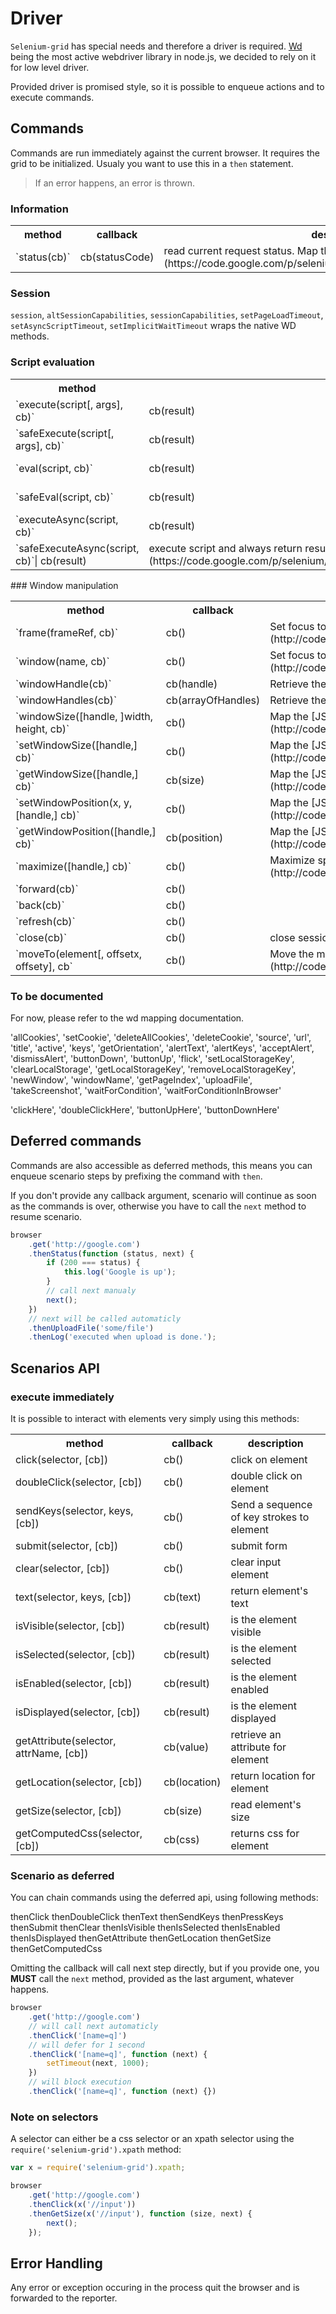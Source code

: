 Driver
======

`Selenium-grid` has special needs and therefore a driver is required.
[Wd](https://github.com/admc/wd) being the most active webdriver library in
node.js, we decided to rely on it for low level driver.

Provided driver is promised style, so it is possible to enqueue actions and to
execute commands.

Commands
--------

Commands are run immediately against the current browser. It requires the grid
to be initialized. Usualy you want to use this in a `then` statement.

> If an error happens, an error is thrown.

### Information

<table>
<tr><th> method </th><th> callback </th><th> description </th></tr>
<tr><td> `status(cb)` </td><td> cb(statusCode) </td><td> read current request status. Map the [JSONWireProtocol status](https://code.google.com/p/selenium/wiki/JsonWireProtocol#GET_/status) </td></tr>
</table>

### Session

`session`, `altSessionCapabilities`, `sessionCapabilities`,
`setPageLoadTimeout`, `setAsyncScriptTimeout`, `setImplicitWaitTimeout` wraps
the native WD methods.

### Script evaluation

<table>
<tr><th> method </th><th> callback </th><th> description </th></tr>
<tr><td> `execute(script[, args], cb)` </td><td> cb(result) </td><td> execute method and return results. Map the [JSONWireProtocol execute](https://code.google.com/p/selenium/wiki/JsonWireProtocol#/session/:sessionId/execute) </td></tr>
<tr><td> `safeExecute(script[, args], cb)` </td><td> cb(result) </td><td> execute method and always return results. Map the [JSONWireProtocol execute](https://code.google.com/p/selenium/wiki/JsonWireProtocol#/session/:sessionId/execute) </td></tr>
<tr><td> `eval(script, cb)` </td><td> cb(result) </td><td> execute script and return results. Map the [JSONWireProtocol execute](https://code.google.com/p/selenium/wiki/JsonWireProtocol#/session/:sessionId/execute) </td></tr>
<tr><td> `safeEval(script, cb)` </td><td> cb(result) </td><td> execute script and always return results. Map the [JSONWireProtocol execute](https://code.google.com/p/selenium/wiki/JsonWireProtocol#/session/:sessionId/execute) </td></tr>
<tr><td> `executeAsync(script, cb)` </td><td> cb(result) </td><td> execute script and return results. Map the [JSONWireProtocol execute](https://code.google.com/p/selenium/wiki/JsonWireProtocol#/session/:sessionId/execute) </td></tr>
<tr><td> `safeExecuteAsync(script, cb)`| cb(result) </td><td> execute script and always return results. Map the [JSONWireProtocol execute](https://code.google.com/p/selenium/wiki/JsonWireProtocol#/session/:sessionId/execute) </td></tr> </table>
### Window manipulation

<table>
<tr><th> method </th><th> callback </th><th> description </th></tr>
<tr><td> `frame(frameRef, cb)` </td><td> cb() </td><td> Set focus to another frame Map the [JSONWireProtocol frame](http://code.google.com/p/selenium/wiki/JsonWireProtocol#POST_/session/:sessionId/frame) </td></tr>
<tr><td> `window(name, cb)` </td><td> cb() </td><td> Set focus to another window. Map the [JSONWireProtocol window](http://code.google.com/p/selenium/wiki/JsonWireProtocol#POST_/session/:sessionId/window) </td></tr>
<tr><td> `windowHandle(cb)` </td><td> cb(handle) </td><td> Retrieve the current window handle.  </td></tr>
<tr><td> `windowHandles(cb)` </td><td> cb(arrayOfHandles) </td><td> Retrieve the list of all window handles available to the session.  </td></tr>
<tr><td> `windowSize([handle, ]width, height, cb)` </td><td> cb() </td><td> Map the [JSONWireProtocol size](http://code.google.com/p/selenium/wiki/JsonWireProtocol#POST_/session/:sessionId/window/:windowHandle/size) </td></tr>
<tr><td> `setWindowSize([handle,] cb)` </td><td> cb() </td><td> Map the [JSONWireProtocol size ](http://code.google.com/p/selenium/wiki/JsonWireProtocol#POST_/session/:sessionId/window/:windowHandle/size) </td></tr>
<tr><td> `getWindowSize([handle,] cb)` </td><td> cb(size) </td><td> Map the [JSONWireProtocol size](http://code.google.com/p/selenium/wiki/JsonWireProtocol#GET_/session/:sessionId/window/:windowHandle/size) </td></tr>
<tr><td> `setWindowPosition(x, y, [handle,] cb)` </td><td> cb() </td><td> Map the [JSONWireProtocol position](http://code.google.com/p/selenium/wiki/JsonWireProtocol#POST_/session/:sessionId/window/:windowHandle/position) </td></tr>
<tr><td> `getWindowPosition([handle,] cb)` </td><td> cb(position) </td><td> Map the [JSONWireProtocol position](http://code.google.com/p/selenium/wiki/JsonWireProtocol#GET_/session/:sessionId/window/:windowHandle/position) </td></tr>
<tr><td> `maximize([handle,] cb)` </td><td> cb() </td><td> Maximize specified window. Map the [JSONWireProtocol maximize](http://code.google.com/p/selenium/wiki/JsonWireProtocol#POST_/session/:sessionId/window/:windowHandle/maximize) </td></tr>
<tr><td> `forward(cb)` </td><td> cb() </td><td> </td></tr>
<tr><td> `back(cb)` </td><td> cb() </td><td> </td></tr>
<tr><td> `refresh(cb)` </td><td> cb() </td><td> </td></tr>
<tr><td> `close(cb)` </td><td> cb() </td><td> close session </td></tr>
<tr><td> `moveTo(element[, offsetx, offsety], cb` </td><td> cb() </td><td> Move the mouse by an offset of the specificed element. Map the [JSONWireProtocol moveto](http://code.google.com/p/selenium/wiki/JsonWireProtocol#POST_/session/:sessionId/moveto) </td></tr>
</table>

### To be documented

For now, please refer to the wd mapping documentation.

'allCookies', 'setCookie', 'deleteAllCookies', 'deleteCookie',
'source',
'url',
'title',
'active',
'keys',
'getOrientation',
'alertText',
'alertKeys',
'acceptAlert', 'dismissAlert',
'buttonDown', 'buttonUp',
'flick',
'setLocalStorageKey', 'clearLocalStorage', 'getLocalStorageKey', 'removeLocalStorageKey',
'newWindow', 'windowName',
'getPageIndex',
'uploadFile',
'takeScreenshot',
'waitForCondition', 'waitForConditionInBrowser'

'clickHere', 'doubleClickHere', 'buttonUpHere', 'buttonDownHere'

Deferred commands
-----------------

Commands are also accessible as deferred methods, this means you can enqueue
scenario steps by prefixing the command with `then`.

If you don't provide any callback argument, scenario will continue as soon as
the commands is over, otherwise you have to call the `next` method to resume
scenario.

``` javascript
browser
    .get('http://google.com')
    .thenStatus(function (status, next) {
        if (200 === status) {
            this.log('Google is up');
        }
        // call next manualy
        next();
    })
    // next will be called automaticly
    .thenUploadFile('some/file')
    .thenLog('executed when upload is done.');
```

Scenarios API
-------------

### execute immediately

It is possible to interact with elements very simply using this methods:

<table>
<tr><th> method </th><th> callback </th><th> description </th></tr>
<tr><td> click(selector, [cb]) </td><td> cb() </td><td> click on element </td></tr>
<tr><td> doubleClick(selector, [cb]) </td><td> cb() </td><td> double click on element </td></tr>
<tr><td> sendKeys(selector, keys, [cb]) </td><td> cb() </td><td> Send a sequence of key strokes to element </td></tr>
<tr><td> submit(selector, [cb]) </td><td> cb() </td><td> submit form </td></tr>
<tr><td> clear(selector, [cb]) </td><td> cb() </td><td> clear input element </td></tr>
<tr><td> text(selector, keys, [cb]) </td><td> cb(text) </td><td> return element's text </td></tr>
<tr><td> isVisible(selector, [cb]) </td><td> cb(result) </td><td> is the element visible </td></tr>
<tr><td> isSelected(selector, [cb]) </td><td> cb(result) </td><td> is the element selected </td></tr>
<tr><td> isEnabled(selector, [cb]) </td><td> cb(result) </td><td> is the element enabled </td></tr>
<tr><td> isDisplayed(selector, [cb]) </td><td> cb(result) </td><td> is the element displayed </td></tr>
<tr><td> getAttribute(selector, attrName, [cb]) </td><td> cb(value) </td><td> retrieve an attribute for element </td></tr>
<tr><td> getLocation(selector, [cb]) </td><td> cb(location) </td><td> return location for element </td></tr>
<tr><td> getSize(selector, [cb]) </td><td> cb(size) </td><td> read element's size </td></tr>
<tr><td> getComputedCss(selector, [cb]) </td><td> cb(css) </td><td> returns css for element </td></tr>
</table>

### Scenario as deferred

You can chain commands using the deferred api, using following methods:

thenClick
thenDoubleClick
thenText
thenSendKeys
thenPressKeys
thenSubmit
thenClear
thenIsVisible
thenIsSelected
thenIsEnabled
thenIsDisplayed
thenGetAttribute
thenGetLocation
thenGetSize
thenGetComputedCss

Omitting the callback will call next step directly, but if you provide one, you
**MUST** call the `next` method, provided as the last argument, whatever
happens.

``` javascript
browser
    .get('http://google.com')
    // will call next automaticly
    .thenClick('[name=q]')
    // will defer for 1 second
    .thenClick('[name=q]', function (next) {
        setTimeout(next, 1000);
    })
    // will block execution
    .thenClick('[name=q]', function (next) {})
```

### Note on selectors

A selector can either be a css selector or an xpath selector using the
`require('selenium-grid').xpath` method:

``` javascript
var x = require('selenium-grid').xpath;

browser
    .get('http://google.com')
    .thenClick(x('//input'))
    .thenGetSize(x('//input'), function (size, next) {
        next();
    });
```

Error Handling
--------------

Any error or exception occuring in the process quit the browser and is forwarded
to the reporter.
